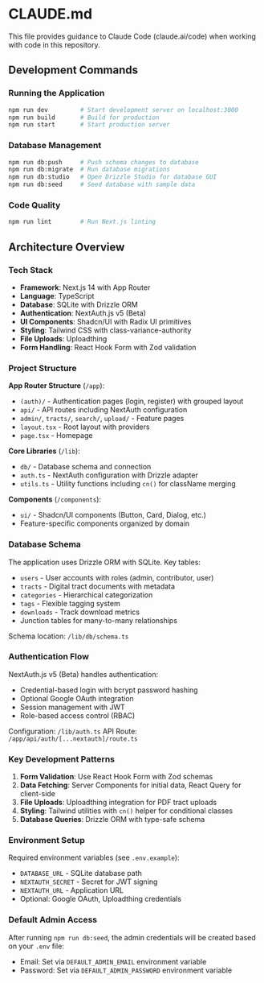 # CLAUDE.md

This file provides guidance to Claude Code (claude.ai/code) when working with code in this repository.

## Development Commands

### Running the Application
```bash
npm run dev         # Start development server on localhost:3000
npm run build       # Build for production
npm run start       # Start production server
```

### Database Management
```bash
npm run db:push     # Push schema changes to database
npm run db:migrate  # Run database migrations
npm run db:studio   # Open Drizzle Studio for database GUI
npm run db:seed     # Seed database with sample data
```

### Code Quality
```bash
npm run lint        # Run Next.js linting
```

## Architecture Overview

### Tech Stack
- **Framework**: Next.js 14 with App Router
- **Language**: TypeScript
- **Database**: SQLite with Drizzle ORM
- **Authentication**: NextAuth.js v5 (Beta)
- **UI Components**: Shadcn/UI with Radix UI primitives
- **Styling**: Tailwind CSS with class-variance-authority
- **File Uploads**: Uploadthing
- **Form Handling**: React Hook Form with Zod validation

### Project Structure

**App Router Structure** (`/app`):
- `(auth)/` - Authentication pages (login, register) with grouped layout
- `api/` - API routes including NextAuth configuration
- `admin/`, `tracts/`, `search/`, `upload/` - Feature pages
- `layout.tsx` - Root layout with providers
- `page.tsx` - Homepage

**Core Libraries** (`/lib`):
- `db/` - Database schema and connection
- `auth.ts` - NextAuth configuration with Drizzle adapter
- `utils.ts` - Utility functions including `cn()` for className merging

**Components** (`/components`):
- `ui/` - Shadcn/UI components (Button, Card, Dialog, etc.)
- Feature-specific components organized by domain

### Database Schema

The application uses Drizzle ORM with SQLite. Key tables:
- `users` - User accounts with roles (admin, contributor, user)
- `tracts` - Digital tract documents with metadata
- `categories` - Hierarchical categorization
- `tags` - Flexible tagging system
- `downloads` - Track download metrics
- Junction tables for many-to-many relationships

Schema location: `/lib/db/schema.ts`

### Authentication Flow

NextAuth.js v5 (Beta) handles authentication:
- Credential-based login with bcrypt password hashing
- Optional Google OAuth integration
- Session management with JWT
- Role-based access control (RBAC)

Configuration: `/lib/auth.ts`
API Route: `/app/api/auth/[...nextauth]/route.ts`

### Key Development Patterns

1. **Form Validation**: Use React Hook Form with Zod schemas
2. **Data Fetching**: Server Components for initial data, React Query for client-side
3. **File Uploads**: Uploadthing integration for PDF tract uploads
4. **Styling**: Tailwind utilities with `cn()` helper for conditional classes
5. **Database Queries**: Drizzle ORM with type-safe schema

### Environment Setup

Required environment variables (see `.env.example`):
- `DATABASE_URL` - SQLite database path
- `NEXTAUTH_SECRET` - Secret for JWT signing
- `NEXTAUTH_URL` - Application URL
- Optional: Google OAuth, Uploadthing credentials

### Default Admin Access

After running `npm run db:seed`, the admin credentials will be created based on your `.env` file:
- Email: Set via `DEFAULT_ADMIN_EMAIL` environment variable
- Password: Set via `DEFAULT_ADMIN_PASSWORD` environment variable